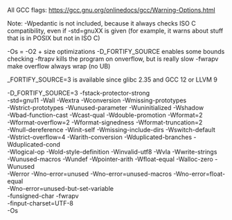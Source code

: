 All GCC flags: https://gcc.gnu.org/onlinedocs/gcc/Warning-Options.html

Note: -Wpedantic is not included, because it always checks ISO C compatibility,
even if -std=gnuXX is given (for example, it warns about stuff that is in POSIX
but not in ISO C)

-Os = -O2 + size optimizations
-D_FORTIFY_SOURCE enables some bounds checking
-ftrapv kills the program on onverflow, but is really slow
-fwrapv make overflow always wrap (no UB)

_FORTIFY_SOURCE=3 is available since glibc 2.35 and GCC 12 or LLVM 9

-D_FORTIFY_SOURCE=3 -fstack-protector-strong \
-std=gnu11 -Wall -Wextra -Wconversion -Wmissing-prototypes \
-Wstrict-prototypes -Wunused-parameter -Wuninitialized -Wshadow \
-Wbad-function-cast -Wcast-qual -Wdouble-promotion -Wformat=2 \
-Wformat-overflow=2 -Wformat-signedness -Wformat-truncation=2 \
-Wnull-dereference -Winit-self -Wmissing-include-dirs -Wswitch-default \
-Wstrict-overflow=4 -Warith-conversion -Wduplicated-branches -Wduplicated-cond \
-Wlogical-op -Wold-style-definition -Winvalid-utf8 -Wvla -Wwrite-strings \
-Wunused-macros -Wundef -Wpointer-arith -Wfloat-equal -Walloc-zero -Wunused \
-Werror -Wno-error=unused -Wno-error=unused-macros -Wno-error=float-equal \
-Wno-error=unused-but-set-variable \
-funsigned-char -fwrapv \
-finput-charset=UTF-8 \
-Os
